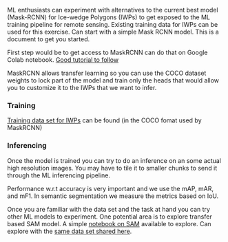 ML enthusiasts can experiment with alternatives to the current best model (Mask-RCNN) for Ice-wedge Polygons (IWPs) to get exposed to the ML training pipeline for remote sensing. Existing training data for IWPs can be used for this exercise. Can start with a simple Mask RCNN model. This is a document to get you started.

First step would be to get access to MaskRCNN can do that on Google Colab notebook. [Good tutorial to follow](https://cloud.google.com/tpu/docs/tutorials/mask-rcnn-2.x)

MaskRCNN allows transfer learning so you can use the COCO dataset weights to lock part of the model and train only the heads that would allow you to customize it to the IWPs that we want to infer.
### Training
[Training data set for IWPs](https://drive.google.com/drive/folders/16NH5tOHI7ZLwDPE55wrif9Cacri-c-wN?usp=sharing) can be found (in the COCO fomat used by MaskRCNN)

### Inferencing
Once the model is trained you can try to do an inference on an some actual high resolution images. You may have to tile it to smaller chunks to send it through the ML inferencing pipeline.

Performance w.r.t accuracy is very important and we use the mAP, mAR, and mF1. In semantic segmentation we measure the metrics based on IoU. 

Once you are familiar with the data set and the task at hand you can try other ML models to experiment. One potential area is to explore transfer based SAM model. A simple [notebook on SAM](https://github.com/PermafrostDiscoveryGateway/MAPLE_v3/tree/main/MAPLE_Training/SAM) available to explore. Can explore with the [same data set shared here](https://drive.google.com/drive/folders/18AxiK5tGTaOhbzWmV0NZAA5sEwprsWB-?usp=sharing).
